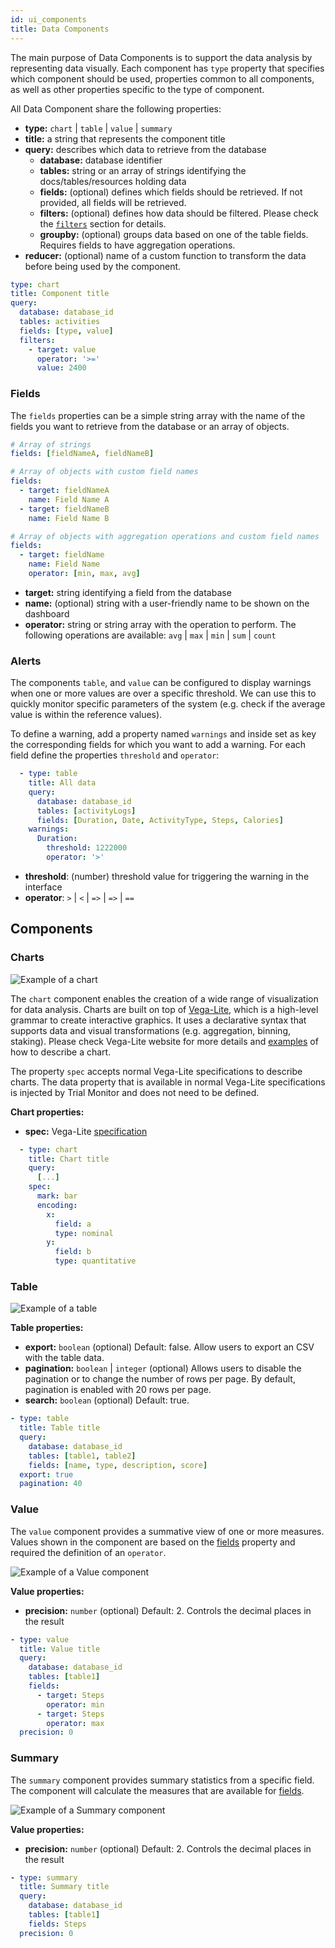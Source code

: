 ```yaml
---
id: ui_components
title: Data Components
---
```


The main purpose of Data Components is to support the data analysis by representing data visually. Each component has `type` property that specifies which component should be used, properties common to all components, as well as other properties specific to the type of component.

All Data Component share the following properties:

- **type:** `chart` | `table` | `value` | `summary`
- **title:** a string that represents the component title
- **query:** describes which data to retrieve from the database
  - **database:** database identifier
  - **tables:** string or an array of strings identifying the docs/tables/resources holding data
  - **fields:** (optional) defines which fields should be retrieved. If not provided, all fields will be retrieved.
  - **filters:** (optional) defines how data should be filtered. Please check the [`filters`](../Databases/overview#filters) section for details.
  - **groupby:** (optional) groups data based on one of the table fields. Requires fields to have aggregation operations.
- **reducer:** (optional) name of a custom function to transform the data before being used by the component.


```yaml
type: chart
title: Component title
query:
  database: database_id
  tables: activities
  fields: [type, value]
  filters:
    - target: value
      operator: '>='
      value: 2400
```

### Fields

The `fields` properties can be a simple string array with the name of the fields you want to retrieve from the database or an array of objects.
````yaml
# Array of strings
fields: [fieldNameA, fieldNameB]
````

````yaml
# Array of objects with custom field names
fields:
  - target: fieldNameA
    name: Field Name A
  - target: fieldNameB
    name: Field Name B
````

````yaml
# Array of objects with aggregation operations and custom field names
fields:
  - target: fieldName
    name: Field Name
    operator: [min, max, avg]
````

- **target:** string identifying a field from the database
- **name:** (optional) string with a user-friendly name to be shown on the dashboard
- **operator:** string or string array with the operation to perform. The following operations are available: `avg` | `max` | `min` | `sum` | `count`

### Alerts

The components `table`, and `value` can be configured to display warnings when one or more values are over a specific threshold. We can use this to quickly monitor specific parameters of the system (e.g. check if the average value is within the reference values).

To define a warning, add a property named `warnings` and inside set as key the corresponding fields for which you want to add a warning. For each field define the properties `threshold` and `operator`:

```yaml
  - type: table
    title: All data
    query:
      database: database_id
      tables: [activityLogs]
      fields: [Duration, Date, ActivityType, Steps, Calories]
    warnings:
      Duration:
        threshold: 1222000
        operator: '>'
```

- **threshold**: (number) threshold value for triggering the warning in the interface
- **operator**: `>` | `<` | `=>` | `=>` | `==`

## Components
### Charts

![Example of a chart](assets/chart.png)

The `chart` component enables the creation of a wide range of visualization for data analysis. Charts are built on top of [Vega-Lite](https://vega.github.io/vega-lite), which is a high-level grammar to create interactive graphics. It uses a declarative syntax that supports data and visual transformations (e.g. aggregation, binning, staking). Please check Vega-Lite website for more details and [examples](https://vega.github.io/vega-lite/examples/) of how to describe a chart.

The property `spec` accepts normal Vega-Lite specifications to describe charts. The data property that is available in normal Vega-Lite specifications is injected by Trial Monitor and does not need to be defined.

**Chart properties:**

- **spec:** Vega-Lite [specification](https://vega.github.io/vega-lite/docs/)

````yaml
  - type: chart
    title: Chart title
    query:
      [...]
    spec:
      mark: bar
      encoding:
        x:
          field: a
          type: nominal
        y:
          field: b
          type: quantitative

````

### Table

![Example of a table](assets/table.png)

**Table properties:**

- **export:** `boolean` (optional) Default: false. Allow users to export an CSV with the table data.
- **pagination:** `boolean` | `integer` (optional) Allows users to disable the pagination or to change the number of rows per page. By default, pagination is enabled with 20 rows per page.
- **search:** `boolean` (optional) Default: true.

```yaml
- type: table
  title: Table title
  query:
    database: database_id
    tables: [table1, table2]
    fields: [name, type, description, score]
  export: true
  pagination: 40
```

### Value

The `value` component provides a summative view of one or more measures. Values shown in the component are based on the [fields](#fields) property and required the definition of an `operator`.

![Example of a Value component](assets/value.png)

**Value properties:**
- **precision:** `number` (optional) Default: 2. Controls the decimal places in the result

```yaml
- type: value
  title: Value title
  query:
    database: database_id
    tables: [table1]
    fields:
      - target: Steps
        operator: min
      - target: Steps
        operator: max
  precision: 0
```


### Summary

The `summary` component provides summary statistics from a specific field. The component will calculate the measures that are available for [fields](#fields).

![Example of a Summary component](assets/summary.png)


**Value properties:**
- **precision:** `number` (optional) Default: 2. Controls the decimal places in the result

```yaml
- type: summary
  title: Summary title
  query:
    database: database_id
    tables: [table1]
    fields: Steps
  precision: 0
```
